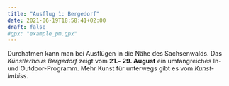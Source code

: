 ```yaml
---
title: "Ausflug 1: Bergedorf"
date: 2021-06-19T18:58:41+02:00
draft: false
#gpx: "example_pm.gpx"
---
```


Durchatmen kann man bei Ausflügen in die Nähe des Sachsenwalds. Das *Künstlerhaus Bergedorf* zeigt vom **21.- 29. August** ein umfangreiches In- und Outdoor-Programm. Mehr Kunst für unterwegs gibt es 
vom *Kunst-Imbiss*.
